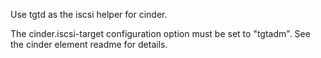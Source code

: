 Use tgtd as the iscsi helper for cinder.

The cinder.iscsi-target configuration option must be set to "tgtadm".  See the cinder
element readme for details.